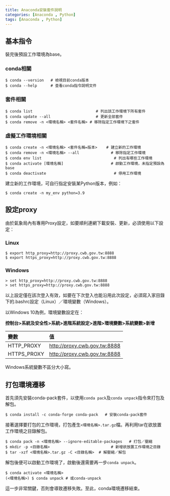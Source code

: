 ```yaml
---
title: Anaconda安裝套件說明
categories: [Anaconda , Python]
tags: [Anaconda , Python]
---
```


## 基本指令

裝完後預設工作環境為base。

### conda相關
```console
$ conda --version   # 檢視目前conda版本
$ conda --help      # 查看conda指令說明文件
```

### 套件相關
```console
$ conda list                            # 列出該工作環境下所有套件
$ conda update --all                    # 更新全部套件
$ conda remove -n <環境名稱> <套件名稱> # 移除指定工作環境下之套件
```

### 虛擬工作環境相關
```console
$ conda create -n <環境名稱> <套件名稱=版本>    # 建立新的工作環境
$ conda remove -n <環境名稱> --all              # 移除指定工作環境
$ conda env list                                # 列出有哪些工作環境
$ conda activate [環境名稱]                     # 啟動工作環境，未指定預設為base
$ conda deactivate                              # 停用工作環境
```

建立新的工作環境，可自行指定安裝某Python版本，例如：

```console
$ conda create -n my_env python=3.9
```

## 設定proxy

由於氣象局內有專用Proxy設定，如要順利連網下載安裝、更新，必須使用以下設定：

### Linux

```console
$ export http_proxy=http://proxy.cwb.gov.tw:8888
$ export https_proxy=http://proxy.cwb.gov.tw:8888
```

### Windows

```console
> set http_proxy=http://proxy.cwb.gov.tw:8888
> set https_proxy=http://proxy.cwb.gov.tw:8888
```

以上設定僅在該次登入有效，如要在下次登入也能沿用此次設定，必須寫入家目錄下的.bashrc設定（Linux）／環境變數（Windows）。

以Windows 10為例，環境變數設定在：

**控制台>系統及安全性>系統>進階系統設定>進階>環境變數>系統變數>新增**

| 變數          | 值                           |
| :------------ | :--------------------------- |
| HTTP_PROXY    | http://proxy.cwb.gov.tw:8888 |
| HTTPS_PROXY   | http://proxy.cwb.gov.tw:8888 |

Windows系統變數不區分大小寫。


## 打包環境遷移

首先須先安裝conda-pack套件，以使用`conda pack`及`conda unpack`指令來打包及解包。

```console
$ conda install -c conda-forge conda-pack   # 安裝conda-pack套件
```

接著選擇要打包的工作環境，打包產生`<環境名稱>.tar.gz`檔。再利用tar在欲放置工作環境之目錄解包。

```console
$ conda pack -n <環境名稱> --ignore-editable-packages   # 打包／壓縮
$ mkdir -p <目錄名稱>                           # 新增欲放置工作環境之目錄
$ tar -xzf <環境名稱>.tar.gz -C <目錄名稱>  # 解壓縮／解包
```

解包後便可以啟動工作環境了，啟動後還需要再一步`conda unpack`。

```console
$ conda activate <環境名稱>
(<環境名稱>) $ conda unpack # 或conda-unpack
```

這一步非常關鍵，否則會導致遷移失敗。至此，conda環境遷移結束。